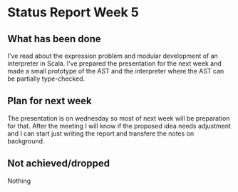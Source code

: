 # Status Report Week 5
## What has been done
I've read about the expression problem and modular development of an interpreter in Scala. I've prepared the presentation for the next week and made a small prototype of the AST and the interpreter where the AST can be partially type-checked.

## Plan for next week
The presentation is on wednesday so most of next week will be preparation for that. After the meeting I will know if the proposed idea needs adjustment and I can start just writing the report and transfere the notes on background.

## Not achieved/dropped
Nothing
